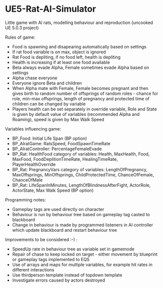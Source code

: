 # UE5-Rat-AI-Simulator
Little game with AI rats, modelling behaviour and reproduction
(uncooked UE 5.0.3 project)


Rules of game:
- Food is spawning and disapearing automatically based on settings
- If rat food variable is on max, object is ignored
- Rat Food is depliting, if no food left, health is depliting
- Health is increasing if at least one food available
- Beta always evade Alpha, Female sometimes evade Alpha based on settings
- Alpha chase everyone
- Everyone ignore Beta and children
- When Alpha mate with Female, Female becomes pregnant and then gives birth to random number of offsprings of random roles - chance for role, min-max offsprings, length of pregnancy and protected time of children can be changed by variable
- Players health can be set separately in override variable, Role and State is given by default value of variables (recommended Alpha and Roaming), speed is given by Max Walk Speed

Variables influencing game:
- BP_Food: Initial Life Span (BP option)
- BP_AIratGame: RatsSpeed, FoodSpawnTimeRate
- BP_AIratController: PercentageFemaleEvade
- BP_Rat: HealthFood category of variables: Health, MaxHealth, Food, MaxFood, FoodDeplitionTimeRate, HealingTimeRate, PlayerHealthOverride
- BP_Rat: PregnancyVars category of variables: LengthOfPregnancy, MaxOffsprings, MinOffsprings, ChildProtectedTime, ChanceOfFemale, ChanceOfMale
- BP_Rat: LifeSpanInMinutes, LengthOfBlindnessAfterFight, ActorRole, ActorState, Max Walk Speed (BP option)

Programming notes:
- Gameplay tags are used directly on character
- Behaviour is run by behaviour tree based on gameplay tag casted to blackboard
- Change in behaviour is made by programmed listeners in AI controller which update blackboard and restart behaviour tree

Improvements to be considered :-) :
- SpeedUp rate in behaviour tree as variable set in gamemode
- Repair of chase to keep locked on target - either movement by blueprint or gameplay tags implemented to EQS
- Use of arrays and maps for multiple variables, for example hit rates in different interactions
- Use thirdperson template instead of topdown template
- Investigate errors caused by actors destroyed
